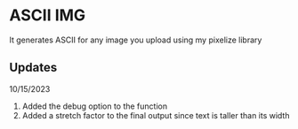 # ASCII IMG

It generates ASCII for any image you upload using my pixelize library

## Updates
10/15/2023
1. Added the debug option to the function
2. Added a stretch factor to the final output since text is taller than its width

